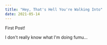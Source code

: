 ```yaml
---
title: "Hey, That's Hell You're Walking Into"
date: 2021-05-14
---
```


First Post!

I don't really know what I'm doing fumu...
